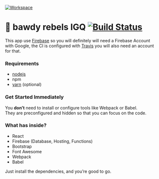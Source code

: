 [![Workspace](https://codenvy.io/factory/resources/codenvy-contribute.svg)](https://codenvy.io/f?id=factorylfp5x815zvjt4r3g)
# :imp: bawdy rebels IGQ [![Build Status](https://travis-ci.org/ImaMonsta/bawdy-rebels.svg?branch=master)](https://travis-ci.org/ImaMonsta/bawdy-rebels)
This app use [Firebase](https://firebase.google.com/) so you will definitely will need a Firebase Account with Google, the CI is configured with [Travis](https://travis-ci.org) you will also need an account for that.

### Requirements
- [nodejs](https://nodejs.org)
- npm
- [yarn](https://yarnpkg.com) (optional)

### Get Started Immediately

You **don’t** need to install or configure tools like Webpack or Babel.<br>
They are preconfigured and hidden so that you can focus on the code.

### What has inside?
- React
- Firebase (Database, Hosting, Functions)
- Bootstrap
- Font Awesome
- Webpack
- Babel

Just install the dependencies, and you’re good to go.
